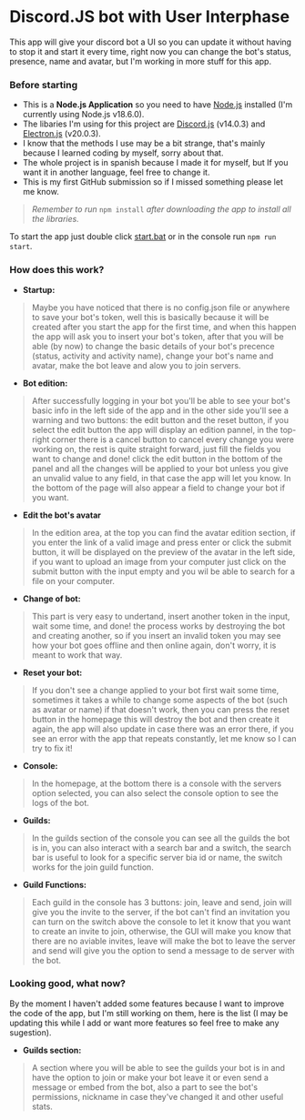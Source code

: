 # Discord.JS bot with User Interphase

This app will give your discord bot a UI so you can update it without having to stop it and start it every time, right now you can change the bot's status, presence, name and avatar, but I'm working in more stuff for this app.

### Before starting

- This is a **Node.js Application** so you need to have [Node.js](https://nodejs.org/es/) installed (I'm currently using Node.js v18.6.0).
- The libaries I'm using for this project are [Discord.js](https://discord.js.org/#/) (v14.0.3) and [Electron.js](https://www.electronjs.org/) (v20.0.3).
- I know that the methods I use may be a bit strange, that's mainly because I learned coding by myself, sorry about that.
- The whole project is in spanish because I made it for myself, but If you want it in another language, feel free to change it.
- This is my first GitHub submission so if I missed something please let me know.

> _Remember to run_ ``npm install`` _after downloading the app to install all the libraries._

To start the app just double click [start.bat](./start.bat) or in the console run ``npm run start``.

### How does this work?
- **Startup:**
> Maybe you have noticed that there is no config.json file or anywhere to save your bot's token, well this is basically because it will be created after you start the app for the first time, and when this happen the app will ask you to insert your bot's token, after that you will be able (by now) to change the basic details of your bot's precence (status, activity and activity name), change your bot's name and avatar, make the bot leave and alow you to join servers.

- **Bot edition:** 
> After successfully logging in your bot you'll be able to see your bot's basic info in the left side of the app and in the other side you'll see a warning and two buttons: the edit button and the reset button, if you select the edit button the app will  display an edition pannel, in the top-right corner there is a cancel button to cancel every change you were working on, the rest is quite straight forward, just fill the fields you want to change and done! click the edit button in the bottom of the panel and all the changes will be applied to your bot unless you give an unvalid value to any field, in that case the app will let you know. In the bottom of the page will also appear a field to change your bot if you want.

- **Edit the bot's avatar**
> In the edition area, at the top you can find the avatar edition section, if you enter the link of a valid image and press enter or click the submit button, it will be displayed on the preview of the avatar in the left side, if you want to upload an image from your computer just click on the submit button with the input empty and you wil be able to search for a file on your computer.

- **Change of bot:**
> This part is very easy to undertand, insert another token in the input, wait some time, and done! the process works by destroying the bot and creating another, so if you insert an invalid token you may see how your bot goes offline and then online again, don't worry, it is meant to work that way.

- **Reset your bot:**
> If you don't see a change applied to your bot first wait some time, sometimes it takes a while to change some aspects of the bot (such as avatar or name) if that doesn't work, then you can press the reset button in the homepage this will destroy the bot and then create it again, the app will also update in case there was an error there, if you see an error with the app that repeats constantly, let me know so I can try to fix it!

- **Console:**
> In the homepage, at the bottom there is a console with the servers option selected, you can also select the console option to see the logs of the bot.

- **Guilds:**
> In the guilds section of the console you can see all the guilds the bot is in, you can also interact with a search bar and a switch, the search bar is useful to look for a specific server bia id or name, the switch works for the join guild function.

- **Guild Functions:**
> Each guild in the console has 3 buttons: join, leave and send, join will give you the invite to the server, if the bot can't find an invitation you can turn on the switch above the console to let it know that you want to create an invite to join, otherwise, the GUI will make you know that there are no aviable invites, leave will make the bot to leave the server and send will give you the option to send a message to de server with the bot.

### Looking good, what now?
By the moment I haven't added some features because I want to improve the code of the app, but I'm still working on them, here is the list (I may be updating this while I add or want more features so feel free to make any sugestion).

- **Guilds section:**
> A section where you will be able to see the guilds your bot is in and have the option to join or make your bot leave it or even send a message or embed from the bot, also a part to see the bot's permissions, nickname in case they've changed it and other useful stats.
